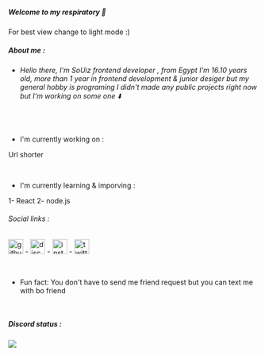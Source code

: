 ##### Welcome to my respiratory :handshake:
For best view change to light mode :)
 <br/>

 ##### **About me** :


- ###### Hello there, I'm SoUiz frontend developer , from Egypt I'm 16.10 years old, more than 1 year in frontend development & junior desiger but my general hobby is programing I didn't made any public projects right now but I'm working on some one :arrow_down: 

<br/>

- I'm currently working on : 

 Url shorter


<br/>

- I'm currently learning & imporving :

1- React
2- node.js
<br/>

###### Social links :
[<img src='https://cdn.jsdelivr.net/npm/simple-icons@3.0.1/icons/github.svg' alt='github' height='30'>](https://github.com/https://github.com/iiSoUlzDev) - [<img src='https://cdn.jsdelivr.net/npm/simple-icons@3.0.1/icons/discord.svg' alt='discord' height='30'>](https://discord.com/users/779536788058013697)  -  [<img src='https://cdn.jsdelivr.net/npm/simple-icons@3.0.1/icons/instagram.svg' alt='instagram' height='30'>](https://www.instagram.com/X2_69x/) -  [<img src='https://cdn.jsdelivr.net/npm/simple-icons@3.0.1/icons/twitter.svg' alt='twitter' height='30'>](https://twitter.com/sir69) 

<br/>

-  Fun fact: You don't have to send me friend request but you can text me with bo friend
<br/>

   #####  Discord status :

<img src="https://discord.c99.nl/widget/theme-4/779536788058013697.png">
  






